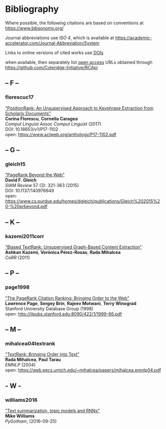 # Bibliography

Where possible, the following citations are based on conventions at
<https://www.bibsonomy.org/>

Journal abbreviations use *ISO 4*, which is available at 
<https://academic-accelerator.com/Journal-Abbreviation/System>

Links to online versions of cited works use
[DOIs](https://www.doi.org/)

when available, then separately list
[open access](https://peerj.com/preprints/3119v1/)
URLs obtained through
<https://github.com/Coleridge-Initiative/RCApi>


## – F –

### florescuc17

["PositionRank: An Unsupervised Approach to Keyphrase Extraction from Scholarly Documents"](https://doi.org/10.18653/v1/P17-1102)  
**Corina Florescu**, **Cornelia Caragea**  
*Comput Linguist Assoc Comput Linguist* (2017)  
DOI: 10.18653/v1/P17-1102  
open: <https://www.aclweb.org/anthology/P17-1102.pdf>


## – G –

### gleich15

["PageRank Beyond the Web"](https://doi.org/10.1137/140976649)  
**David F. Gleich**  
*SIAM Review* 57 (3): 321-363 (2015)  
DOI: 10.1137/140976649  
open: <https://www.cs.purdue.edu/homes/dgleich/publications/Gleich%202015%20-%20prbeyond.pdf>


## – K –

### kazemi2011corr

["Biased TextRank: Unsupervised Graph-Based Content Extraction"](https://arxiv.org/abs/2011.01026)  
**Ashkan Kazemi**, **Verónica Pérez-Rosas**, **Rada Mihalcea**  
*CoRR* (2011)


## – P –

### page1998

["The PageRank Citation Ranking: Bringing Order to the Web"](http://ilpubs.stanford.edu:8090/422/)  
**Lawrence Page**, **Sergey Brin**, **Rajeev Motwani**, **Terry Winograd**  
Stanford University Database Group (1998)  
open: <http://ilpubs.stanford.edu:8090/422/1/1999-66.pdf>


## – M –

### mihalcea04textrank

["TextRank: Bringing Order into Text"](https://www.aclweb.org/anthology/W04-3252/)  
**Rada Mihalcea**, **Paul Tarau**  
*EMNLP* (2004)  
open: <https://web.eecs.umich.edu/~mihalcea/papers/mihalcea.emnlp04.pdf>


## - W -

### williams2016

["Text summarization, topic models and RNNs"](http://mike.place/2016/summarization/)  
**Mike Williams**  
*PyGotham*, (2016-09-25)
